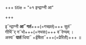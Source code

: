 +++
title = "०१ इन्द्राग्नी आ"

+++

इ᳓न्द्राग्नी **आ᳓ गतं**+++(=गच्छतं)+++ सुतं᳓  
गीर्भि᳓र् न᳓भो+++(=नभसः)+++ व᳓रेण्यम् ।  
अस्य᳓ **पातं** धिया᳓ +ईषिता᳓+++(=प्रेरितौ)+++ ॥
